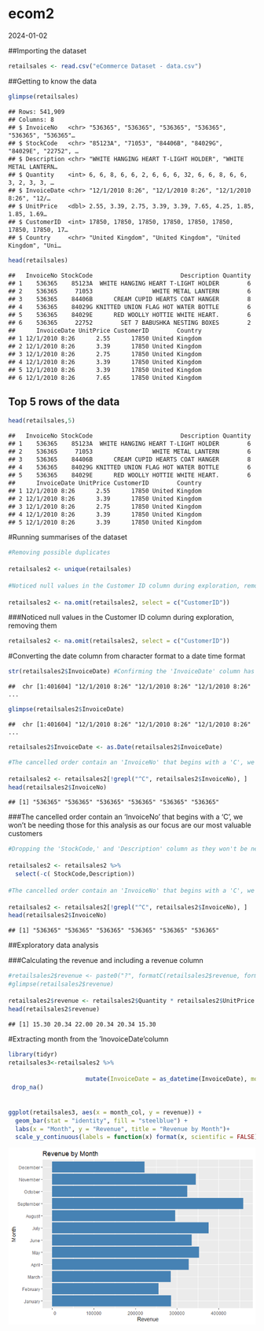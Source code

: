 ecom2
================
2024-01-02

\##Importing the dataset

``` r
retailsales <- read.csv("eCommerce Dataset - data.csv")
```

\##Getting to know the data

``` r
glimpse(retailsales)
```

    ## Rows: 541,909
    ## Columns: 8
    ## $ InvoiceNo   <chr> "536365", "536365", "536365", "536365", "536365", "536365"…
    ## $ StockCode   <chr> "85123A", "71053", "84406B", "84029G", "84029E", "22752", …
    ## $ Description <chr> "WHITE HANGING HEART T-LIGHT HOLDER", "WHITE METAL LANTERN…
    ## $ Quantity    <int> 6, 6, 8, 6, 6, 2, 6, 6, 6, 32, 6, 6, 8, 6, 6, 3, 2, 3, 3, …
    ## $ InvoiceDate <chr> "12/1/2010 8:26", "12/1/2010 8:26", "12/1/2010 8:26", "12/…
    ## $ UnitPrice   <dbl> 2.55, 3.39, 2.75, 3.39, 3.39, 7.65, 4.25, 1.85, 1.85, 1.69…
    ## $ CustomerID  <int> 17850, 17850, 17850, 17850, 17850, 17850, 17850, 17850, 17…
    ## $ Country     <chr> "United Kingdom", "United Kingdom", "United Kingdom", "Uni…

``` r
head(retailsales)
```

    ##   InvoiceNo StockCode                         Description Quantity
    ## 1    536365    85123A  WHITE HANGING HEART T-LIGHT HOLDER        6
    ## 2    536365     71053                 WHITE METAL LANTERN        6
    ## 3    536365    84406B      CREAM CUPID HEARTS COAT HANGER        8
    ## 4    536365    84029G KNITTED UNION FLAG HOT WATER BOTTLE        6
    ## 5    536365    84029E      RED WOOLLY HOTTIE WHITE HEART.        6
    ## 6    536365     22752        SET 7 BABUSHKA NESTING BOXES        2
    ##      InvoiceDate UnitPrice CustomerID        Country
    ## 1 12/1/2010 8:26      2.55      17850 United Kingdom
    ## 2 12/1/2010 8:26      3.39      17850 United Kingdom
    ## 3 12/1/2010 8:26      2.75      17850 United Kingdom
    ## 4 12/1/2010 8:26      3.39      17850 United Kingdom
    ## 5 12/1/2010 8:26      3.39      17850 United Kingdom
    ## 6 12/1/2010 8:26      7.65      17850 United Kingdom

## Top 5 rows of the data

``` r
head(retailsales,5)
```

    ##   InvoiceNo StockCode                         Description Quantity
    ## 1    536365    85123A  WHITE HANGING HEART T-LIGHT HOLDER        6
    ## 2    536365     71053                 WHITE METAL LANTERN        6
    ## 3    536365    84406B      CREAM CUPID HEARTS COAT HANGER        8
    ## 4    536365    84029G KNITTED UNION FLAG HOT WATER BOTTLE        6
    ## 5    536365    84029E      RED WOOLLY HOTTIE WHITE HEART.        6
    ##      InvoiceDate UnitPrice CustomerID        Country
    ## 1 12/1/2010 8:26      2.55      17850 United Kingdom
    ## 2 12/1/2010 8:26      3.39      17850 United Kingdom
    ## 3 12/1/2010 8:26      2.75      17850 United Kingdom
    ## 4 12/1/2010 8:26      3.39      17850 United Kingdom
    ## 5 12/1/2010 8:26      3.39      17850 United Kingdom

\#Running summarises of the dataset

``` r
#Removing possible duplicates

retailsales2 <- unique(retailsales)

#Noticed null values in the Customer ID column during exploration, removing them

retailsales2 <- na.omit(retailsales2, select = c("CustomerID"))
```

\###Noticed null values in the Customer ID column during exploration,
removing them

``` r
retailsales2 <- na.omit(retailsales2, select = c("CustomerID"))
```

\#Converting the date column from character format to a date time format

``` r
str(retailsales2$InvoiceDate) #Confirming the 'InvoiceDate' column has changed to date time format
```

    ##  chr [1:401604] "12/1/2010 8:26" "12/1/2010 8:26" "12/1/2010 8:26" ...

``` r
glimpse(retailsales2$InvoiceDate)
```

    ##  chr [1:401604] "12/1/2010 8:26" "12/1/2010 8:26" "12/1/2010 8:26" ...

``` r
retailsales2$InvoiceDate <- as.Date(retailsales2$InvoiceDate)
```

``` r
#The cancelled order contain an 'InvoiceNo' that begins with a 'C', we won't be needing those for this analysis as our focus are our most valuable customers

retailsales2 <- retailsales2[!grepl("^C", retailsales2$InvoiceNo), ]
head(retailsales2$InvoiceNo)
```

    ## [1] "536365" "536365" "536365" "536365" "536365" "536365"

\###The cancelled order contain an ‘InvoiceNo’ that begins with a ‘C’,
we won’t be needing those for this analysis as our focus are our most
valuable customers

``` r
#Dropping the 'StockCode,' and 'Description' column as they won't be necessary for the analysis

retailsales2 <- retailsales2 %>%  
  select(-c( StockCode,Description))

#The cancelled order contain an 'InvoiceNo' that begins with a 'C', we won't be needing those for this analysis as our focus are our most valuable customers

retailsales2 <- retailsales2[!grepl("^C", retailsales2$InvoiceNo), ]
head(retailsales2$InvoiceNo)
```

    ## [1] "536365" "536365" "536365" "536365" "536365" "536365"

\##Exploratory data analysis

\###Calculating the revenue and including a revenue column

``` r
#retailsales2$revenue <- paste0("?", formatC(retailsales2$revenue, format = "f", digits = 2, big.mark = ","))
#glimpse(retailsales2$revenue)

retailsales2$revenue <- retailsales2$Quantity * retailsales2$UnitPrice
head(retailsales2$revenue)
```

    ## [1] 15.30 20.34 22.00 20.34 20.34 15.30

\#Extracting month from the ’InovoiceDate’column

``` r
library(tidyr)
retailsales3<-retailsales2 %>% 
              
                      mutate(InvoiceDate = as_datetime(InvoiceDate), month_col=month(InvoiceDate,label = TRUE,abbr=FALSE), sort_mnt  =month(InvoiceDate)) %>% 
 drop_na()


ggplot(retailsales3, aes(x = month_col, y = revenue)) +
  geom_bar(stat = "identity", fill = "steelblue") +
  labs(x = "Month", y = "Revenue", title = "Revenue by Month")+
  scale_y_continuous(labels = function(x) format(x, scientific = FALSE))+ coord_flip()  # Formatting y-axis labels
```

![](ecommerce_files/figure-gfm/exp-1.png)<!-- -->
